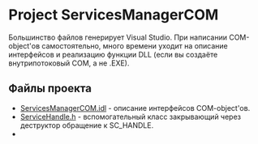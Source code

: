 # Project ServicesManagerCOM

Большинство файлов генерирует Visual Studio. При написании COM-object'ов самостоятельно, много времени уходит на описание интерфейсов и реализацию функции DLL (если вы создаёте внутрипотоковый COM, а не .EXE).

## Файлы проекта

* [ServicesManagerCOM.idl](https://github.com/SOTODiLah/ServicesManagerCOM/blob/master/ServicesManagerCOM/ServicesManagerCOM.idl) - описание интерфейсов COM-object'ов.
* [ServiceHandle.h](https://github.com/SOTODiLah/ServicesManagerCOM/blob/master/ServicesManagerCOM/ServiceHandle.h) - вспомогательный класс закрывающий через деструктор обращение к SC_HANDLE.
* 
